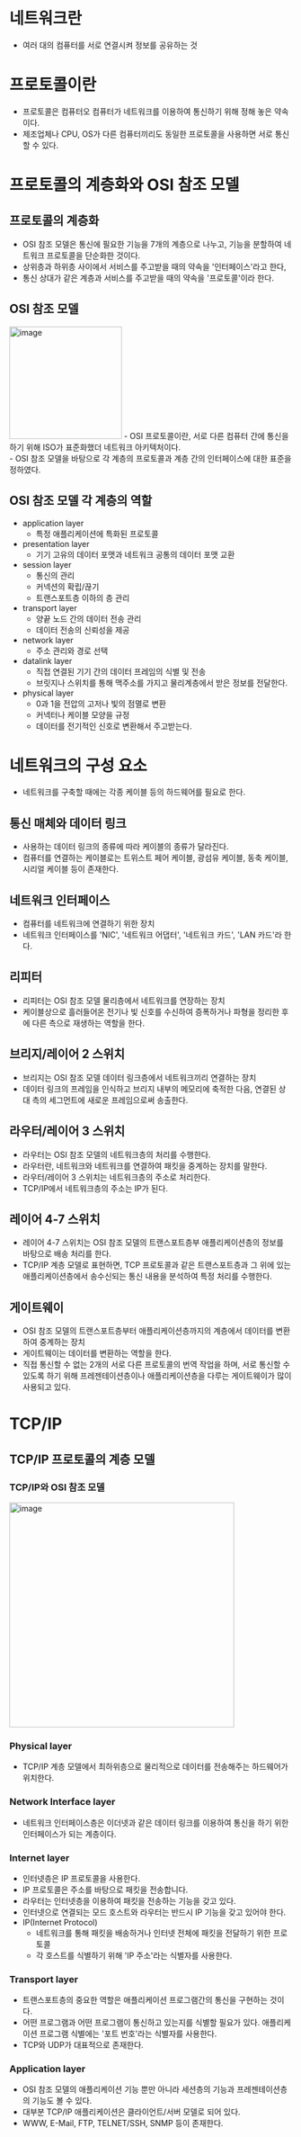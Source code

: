 
# 네트워크란
- 여러 대의 컴퓨터를 서로 연결시켜 정보를 공유하는 것
# 프로토콜이란
- 프로토콜은 컴퓨터오 컴퓨터가 네트워크를 이용하여 통신하기 위해 정해 놓은 약속이다.
- 제조업체나 CPU, OS가 다른 컴퓨터끼리도 동일한 프로토콜을 사용하면 서로 통신할 수 있다.


# 프로토콜의 계층화와 OSI 참조 모델
## 프로토콜의 계층화
- OSI 참조 모델은 통신에 필요한 기능을 7개의 계층으로 나누고, 기능을 분할하여 네트워크 프로토콜을 단순화한 것이다.
- 상위층과 하위층 사이에서 서비스를 주고받을 때의 약속을 '인터페이스'라고 한다,
- 통신 상대가 같은 계층과 서비스를 주고받을 때의 약속을 '프로토콜'이라 한다.
## OSI 참조 모델
<img width="200" alt="image" src="https://user-images.githubusercontent.com/110087065/211158793-087b293a-5ac3-4730-a532-75db84dde443.png">
- OSI 프로토콜이란, 서로 다른 컴퓨터 간에 통신을 하기 위해 ISO가 표준화했더 네트워크 아키텍처이다.<br/>
- OSI 참조 모델을 바탕으로 각 계층의 프로토콜과 계층 간의 인터페이스에 대한 표준을 정하였다.

## OSI 참조 모델 각 계층의 역할
- application layer
  - 특정 애플리케이션에 특화된 프로토콜
- presentation layer
  - 기기 고유의 데이터 포맷과 네트워크 공통의 데이터 포맷 교환
- session layer
  - 통신의 관리
  - 커넥션의 확립/끊기
  - 트랜스포트층 이하의 층 관리
- transport layer
  - 양끝 노드 간의 데이터 전송 관리
  - 데이터 전송의 신뢰성을 제공
- network layer
  - 주소 관리와 경로 선택
- datalink layer
  - 직접 연결된 기기 간의 데이터 프레임의 식별 및 전송
  - 브릿지나 스위치를 통해 맥주소를 가지고 물리계층에서 받은 정보를 전달한다.
- physical layer
  - 0과 1을 전압의 고저나 빛의 점멸로 변환
  - 커넥터나 케이블 모양을 규정
  - 데이터를 전기적인 신호로 변환해서 주고받는다.


# 네트워크의 구성 요소
- 네트워크를 구축할 때에는 각종 케이블 등의 하드웨어를 필요로 한다.
## 통신 매체와 데이터 링크
- 사용하는 데이터 링크의 종류에 따라 케이블의 종류가 달라진다.
- 컴퓨터를 연결하는 케이블로는 트위스트 페어 케이블, 광섬유 케이블, 동축 케이블, 시리얼 케이블 등이 존재한다.
## 네트워크 인터페이스
- 컴퓨터를 네트워크에 연결하기 위한 장치
- 네트워크 인터페이스를 'NIC', '네트워크 어댑터', '네트워크 카드', 'LAN 카드'라 한다.
## 리피터
- 리피터는 OSI 참조 모델 물리층에서 네트워크를 연장하는 장치
- 케이블상으로 흘러들어온 전기나 빛 신호를 수신하여 증폭하거나 파형을 정리한 후에 다른 측으로 재생하는 역할을 한다.
## 브리지/레이어 2 스위치
- 브리지는 OSI 참조 모델 데이터 링크층에서 네트워크끼리 연결하는 장치
- 데이터 링크의 프레임을 인식하고 브리지 내부의 메모리에 축적한 다음, 연결된 상대 측의 세그먼트에 새로운 프레임으로써 송출한다.
## 라우터/레이어 3 스위치
- 라우터는 OSI 참조 모델의 네트워크층의 처리를 수행한다.
- 라우터란, 네트워크와 네트워크를 연결하여 패킷을 중계하는 장치를 말한다.
- 라우터/레이어 3 스위치는 네트워크층의 주소로 처리한다. 
- TCP/IP에서 네트워크층의 주소는 IP가 된다.
## 레이어 4-7 스위치
- 레이어 4-7 스위치는 OSI 참조 모델의 트랜스포트층부 애플리케이션층의 정보를 바탕으로 배송 처리를 한다.
- TCP/IP 계층 모델로 표현하면, TCP 프로토콜과 같은 트랜스포트층과 그 위에 있는 애플리케이션층에서 송수신되는 통신 내용을 분석하여 특정 처리를 수행한다.
## 게이트웨이
- OSI 참조 모델의 트랜스포트층부터 애플리케이션층까지의 계층에서 데이터를 변환하여 중계하는 장치
- 게이트웨이는 데이터를 변환하는 역할을 한다.
- 직접 통신할 수 없는 2개의 서로 다른 프로토콜의 번역 작업을 하며, 서로 통신할 수 있도록 하기 위해 프레젠테이션층이나 애플리케이션층을 다루는 게이트웨이가 많이 사용되고 있다.


# TCP/IP
## TCP/IP 프로토콜의 계층 모델
### TCP/IP와 OSI 참조 모델
<img width="400" alt="image" src="https://user-images.githubusercontent.com/110087065/211167968-87cd638b-940a-48fc-8b82-469f1fbdc41d.png">

### Physical layer
- TCP/IP 계층 모델에서 최하위층으로 물리적으로 데이터를 전송해주는 하드웨어가 위치한다.

### Network Interface layer
- 네트워크 인터페이스층은 이더넷과 같은 데이터 링크를 이용하여 통신을 하기 위한 인터페이스가 되는 계층이다.

###  Internet layer
- 인터넷층은 IP 프로토콜을 사용한다. 
- IP 프로토콜은 주소를 바탕으로 패킷을 전송합니다.
- 라우터는 인터넷층을 이용하여 패킷을 전송하는 기능을 갖고 있다.
- 인터넷으로 연결되는 모드 호스트와 라우터는 반드시 IP 기능을 갖고 있어야 한다.
- IP(Internet Protocol)
  - 네트워크를 통해 패킷을 배송하거나 인터넷 전체에 패킷을 전달하기 위한 프로토콜
  - 각 호스트를 식별하기 위해 'IP 주소'라는 식별자를 사용한다.
### Transport layer
- 트랜스포트층의 중요한 역할은 애플리케이션 프로그램간의 통신을 구현하는 것이다.
- 어떤 프로그램과 어떤 프로그램이 통신하고 있는지를 식별할 필요가 있다. 애플리케이션 프로그램 식별에는 '포트 번호'라는 식별자를 사용한다.
- TCP와 UDP가 대표적으로 존재한다.
### Application layer
- OSI 참조 모델의 애플리케이션 기능 뿐만 아니라 세션층의 기능과 프레젠테이션층의 기능도 볼 수 있다.
- 대부분 TCP/IP 애플리케이션은 클라이언트/서버 모델로 되어 있다.
- WWW, E-Mail, FTP, TELNET/SSH, SNMP 등이 존재한다.

